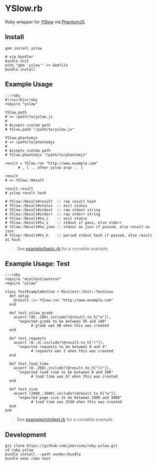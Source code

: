 YSlow.rb
========

Ruby wrapper for [YSlow](http://yslow.org/phantomjs/) via [PhantomJS](http://phantomjs.org/).


Install
-------

    gem install yslow

    # via bundler
    bundle init
    echo "gem 'yslow'" >> Gemfile
    bundle install


Example Usage
-------------

    :::ruby
    #!/usr/bin/ruby
    require "yslow"

    YSlow.path
    # => /path/to/yslow.js
    #
    # Accepts custom path
    # YSlow.path "/path/to/yslow.js"

    YSlow.phantomjs
    # => /path/to/phantomjs
    #
    # Accepts custom path
    # YSlow.phantomjs "/path/to/phantomjs"

    result = YSlow.run "http://www.example.com"
          # , [ .. other yslow args .. ]

    result
    # => YSlow::Result

    result.result
    # yslow result hash

    # YSlow::Result#result  :: raw result hash
    # YSlow::Result#status  :: exit status
    # YSlow::Result#stdout  :: raw stdout string
    # YSlow::Result#stderr  :: raw stderr string
    # YSlow::Result#to_i    :: exit status
    # YSlow::Result#to_s    :: stdout if pass, else stderr
    # YSlow::Result#to_json :: stdout as json if passed, else result as json
    # YSlow::Result#to_h    :: parsed stdout hash if passed, else result as hash

> See [example/basic.rb](example/basic.rb) for a runnable example.

Example Usage: Test
-------------------

    :::ruby
    require "minitest/autorun"
    require "yslow"

    class TestExampleDotCom < Minitest::Unit::TestCase
      def setup
        @result ||= YSlow.run "http://www.example.com"
      end

      def test_yslow_grade
        assert (95..100).include?(@result.to_h["o"]),
          "expected grade to be between 95 and 100"
                # grade was 98 when this was created
      end

      def test_requests
        assert (0..4).include?(@result.to_h["r"]),
          "expected requests to be between 0 and 4"
                # requests was 2 when this was created
      end

      def test_load_time
        assert (0..200).include?(@result.to_h["lt"]),
          "expected load time to be between 0 and 200"
                # load time was 67 when this was created
      end

      def test_size
        assert (2000..3000).include?(@result.to_h["w"]),
          "expected page size to be between 2000 and 3000"
                # load time was 2540 when this was created
      end
    end

> See [example/minitest.rb](example/minitest.rb) for a runnable example.

Development
-----------

    git clone https://github.com/jmervine/ruby-yslow.git
    cd ruby-yslow
    bundle install --path vendor/bundle
    bundle exec rake test

